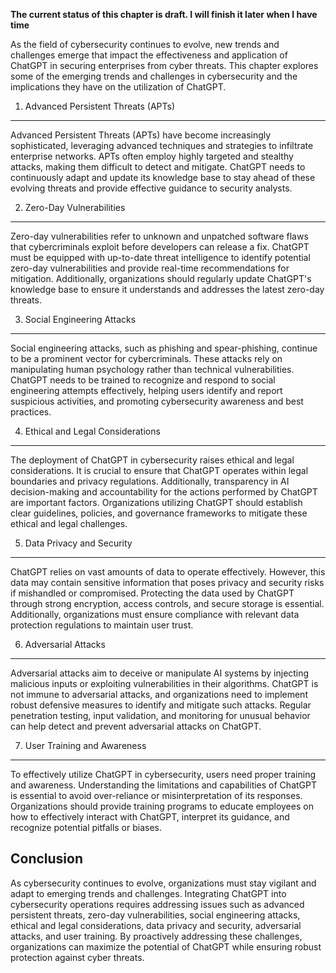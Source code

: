 **The current status of this chapter is draft. I will finish it later when I have time**

As the field of cybersecurity continues to evolve, new trends and challenges emerge that impact the effectiveness and application of ChatGPT in securing enterprises from cyber threats. This chapter explores some of the emerging trends and challenges in cybersecurity and the implications they have on the utilization of ChatGPT.

1. Advanced Persistent Threats (APTs)
-------------------------------------

Advanced Persistent Threats (APTs) have become increasingly sophisticated, leveraging advanced techniques and strategies to infiltrate enterprise networks. APTs often employ highly targeted and stealthy attacks, making them difficult to detect and mitigate. ChatGPT needs to continuously adapt and update its knowledge base to stay ahead of these evolving threats and provide effective guidance to security analysts.

2. Zero-Day Vulnerabilities
---------------------------

Zero-day vulnerabilities refer to unknown and unpatched software flaws that cybercriminals exploit before developers can release a fix. ChatGPT must be equipped with up-to-date threat intelligence to identify potential zero-day vulnerabilities and provide real-time recommendations for mitigation. Additionally, organizations should regularly update ChatGPT's knowledge base to ensure it understands and addresses the latest zero-day threats.

3. Social Engineering Attacks
-----------------------------

Social engineering attacks, such as phishing and spear-phishing, continue to be a prominent vector for cybercriminals. These attacks rely on manipulating human psychology rather than technical vulnerabilities. ChatGPT needs to be trained to recognize and respond to social engineering attempts effectively, helping users identify and report suspicious activities, and promoting cybersecurity awareness and best practices.

4. Ethical and Legal Considerations
-----------------------------------

The deployment of ChatGPT in cybersecurity raises ethical and legal considerations. It is crucial to ensure that ChatGPT operates within legal boundaries and privacy regulations. Additionally, transparency in AI decision-making and accountability for the actions performed by ChatGPT are important factors. Organizations utilizing ChatGPT should establish clear guidelines, policies, and governance frameworks to mitigate these ethical and legal challenges.

5. Data Privacy and Security
----------------------------

ChatGPT relies on vast amounts of data to operate effectively. However, this data may contain sensitive information that poses privacy and security risks if mishandled or compromised. Protecting the data used by ChatGPT through strong encryption, access controls, and secure storage is essential. Additionally, organizations must ensure compliance with relevant data protection regulations to maintain user trust.

6. Adversarial Attacks
----------------------

Adversarial attacks aim to deceive or manipulate AI systems by injecting malicious inputs or exploiting vulnerabilities in their algorithms. ChatGPT is not immune to adversarial attacks, and organizations need to implement robust defensive measures to identify and mitigate such attacks. Regular penetration testing, input validation, and monitoring for unusual behavior can help detect and prevent adversarial attacks on ChatGPT.

7. User Training and Awareness
------------------------------

To effectively utilize ChatGPT in cybersecurity, users need proper training and awareness. Understanding the limitations and capabilities of ChatGPT is essential to avoid over-reliance or misinterpretation of its responses. Organizations should provide training programs to educate employees on how to effectively interact with ChatGPT, interpret its guidance, and recognize potential pitfalls or biases.

Conclusion
----------

As cybersecurity continues to evolve, organizations must stay vigilant and adapt to emerging trends and challenges. Integrating ChatGPT into cybersecurity operations requires addressing issues such as advanced persistent threats, zero-day vulnerabilities, social engineering attacks, ethical and legal considerations, data privacy and security, adversarial attacks, and user training. By proactively addressing these challenges, organizations can maximize the potential of ChatGPT while ensuring robust protection against cyber threats.
